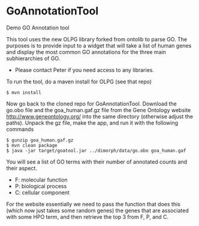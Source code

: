 # GoAnnotationTool
Demo GO Annotation tool

This tool uses the new OLPG library forked from ontolib to parse GO. The purposes is to provide input to a widget that will take a list of human genes and display the most common GO annotations for the three main subhierarchies of GO. 

* Please contact Peter if you need access to any libraries.


To run the tool, do a maven install for OLPG (see that repo)
```
$ mvn install
```
Now go back to the cloned repo for GoAnnotationTool. Download the go.obo file and the goa_human.gaf.gz file from the Gene Ontology website http://www.geneontology.org/ into the same directory (otherwise adjust the paths). Unpack the gz file, make the app, and run it with the following commands
```
$ gunzip goa_human.gaf.gz
$ mvn clean package
$ java -jar target/goatool.jar ../dimorph/data/go.obo goa_human.gaf 
```
You will see a list of GO terms with their number of annotated counts and their aspect.
* F: molecular function
* P: biological process
* C: cellular component

For the website essentially we need to pass the function that does this (which now just takes some random genes) the genes that are associated with some HPO term, and then retrieve the top 3 from F, P, and C.
